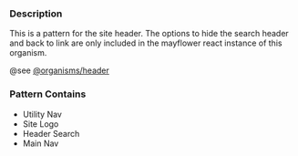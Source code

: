 ### Description
This is a pattern for the site header. The options to hide the search header and back to link are only included in the mayflower react instance of this organism.

@see [@organisms/header](https://mayflower.digital.mass.gov/patternlab/?p=organisms-header)

### Pattern Contains
* Utility Nav
* Site Logo
* Header Search
* Main Nav

